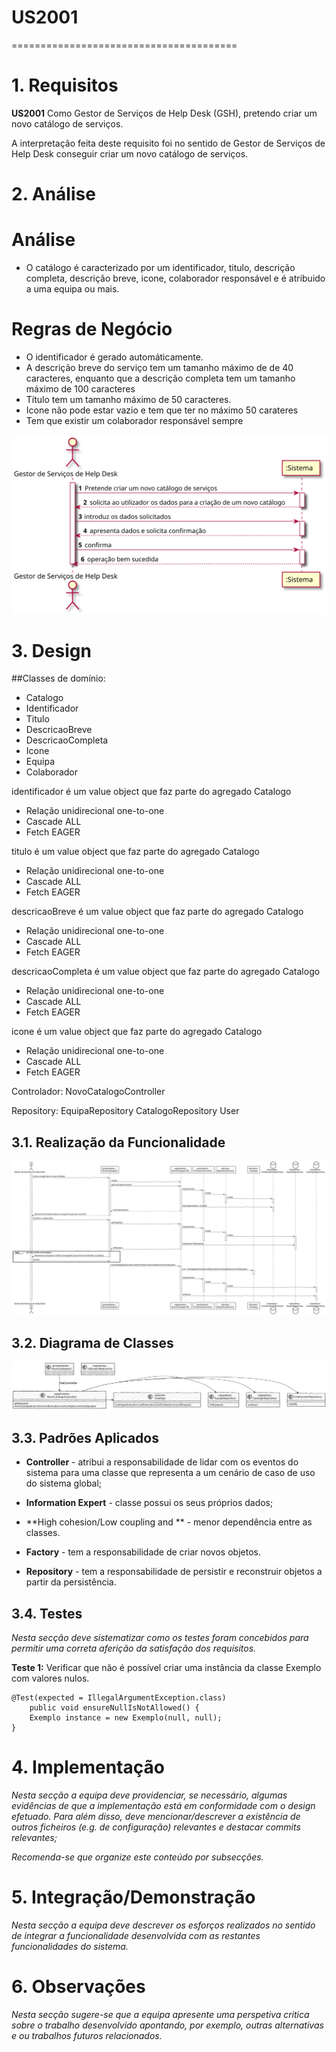 # US2001
=======================================


# 1. Requisitos

**US2001** Como Gestor de Serviços de Help Desk (GSH), pretendo criar um novo catálogo de serviços.

A interpretação feita deste requisito foi no sentido de Gestor de Serviços de Help Desk conseguir criar um novo catálogo de serviços.

# 2. Análise

# Análise

* O catálogo é caracterizado por um identificador, titulo, descrição completa, descrição breve, icone, colaborador responsável e é atribuido a uma equipa ou mais.

# Regras de Negócio

* O identificador é gerado automáticamente.
* A descrição breve do serviço tem um tamanho máximo de de 40 caracteres, enquanto que a descrição completa tem um tamanho máximo de 100 caracteres
* Título tem um tamanho máximo de 50 caracteres.
* Icone não pode estar vazio e tem que ter no máximo 50 carateres
* Tem que existir um colaborador responsável sempre


![SSD.svg](SSD.svg)


# 3. Design

##Classes de domínio:

* Catalogo
* Identificador
* Titulo
* DescricaoBreve
* DescricaoCompleta
* Icone
* Equipa
* Colaborador

identificador é um value object que faz parte do agregado Catalogo

* Relação unidirecional one-to-one
* Cascade ALL
* Fetch EAGER

titulo é um value object que faz parte do agregado Catalogo

* Relação unidirecional one-to-one
* Cascade ALL
* Fetch EAGER

descricaoBreve é um value object que faz parte do agregado Catalogo

* Relação unidirecional one-to-one
* Cascade ALL
* Fetch EAGER

descricaoCompleta é um value object que faz parte do agregado Catalogo

* Relação unidirecional one-to-one
* Cascade ALL
* Fetch EAGER

icone é um value object que faz parte do agregado Catalogo

* Relação unidirecional one-to-one
* Cascade ALL
* Fetch EAGER

Controlador: NovoCatalogoController

Repository: EquipaRepository
	    CatalogoRepository
	    User

## 3.1. Realização da Funcionalidade

![SD.svg](SD.svg)

## 3.2. Diagrama de Classes

![CD.svg](CD.svg)

## 3.3. Padrões Aplicados


* **Controller** - atribui a responsabilidade de lidar com os eventos do sistema para uma classe que representa a um cenário de caso de uso do sistema global;

* **Information Expert** - classe possui os seus próprios dados;

* **High cohesion/Low coupling and ** - menor dependência entre as classes.

* **Factory** - tem a responsabilidade de criar novos objetos.

* **Repository** - tem a responsabilidade de persistir e reconstruir objetos a partir da persistência.


## 3.4. Testes 
*Nesta secção deve sistematizar como os testes foram concebidos para permitir uma correta aferição da satisfação dos requisitos.*

**Teste 1:** Verificar que não é possível criar uma instância da classe Exemplo com valores nulos.

	@Test(expected = IllegalArgumentException.class)
		public void ensureNullIsNotAllowed() {
		Exemplo instance = new Exemplo(null, null);
	}

# 4. Implementação

*Nesta secção a equipa deve providenciar, se necessário, algumas evidências de que a implementação está em conformidade com o design efetuado. Para além disso, deve mencionar/descrever a existência de outros ficheiros (e.g. de configuração) relevantes e destacar commits relevantes;*

*Recomenda-se que organize este conteúdo por subsecções.*

# 5. Integração/Demonstração

*Nesta secção a equipa deve descrever os esforços realizados no sentido de integrar a funcionalidade desenvolvida com as restantes funcionalidades do sistema.*

# 6. Observações

*Nesta secção sugere-se que a equipa apresente uma perspetiva critica sobre o trabalho desenvolvido apontando, por exemplo, outras alternativas e ou trabalhos futuros relacionados.*

